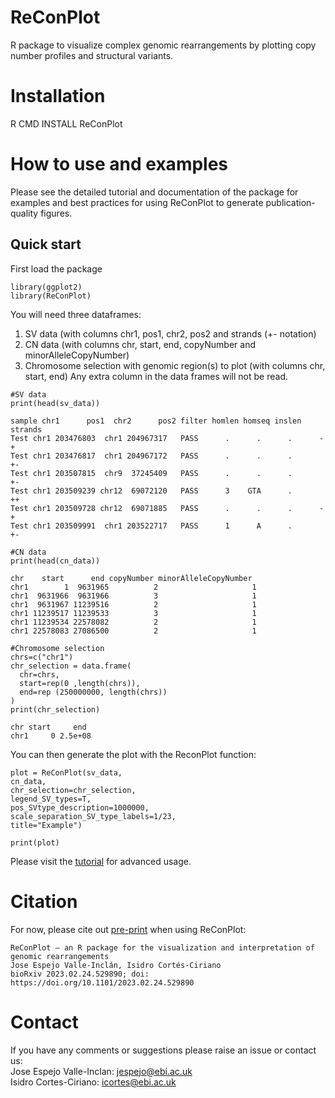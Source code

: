 # ReConPlot
R package to visualize complex genomic rearrangements by plotting copy number profiles and structural variants.

# Installation
R CMD INSTALL ReConPlot

# How to use and examples
Please see the detailed tutorial and documentation of the package for examples and best practices for using ReConPlot to generate publication-quality figures.

## Quick start
First load the package
```
library(ggplot2)
library(ReConPlot)
```
You will need three dataframes:
1. SV data (with columns chr1, pos1, chr2, pos2 and strands (+- notation)
2. CN data (with columns chr, start, end, copyNumber and minorAlleleCopyNumber)
3. Chromosome selection with genomic region(s) to plot (with columns chr, start, end)
Any extra column in the data frames will not be read. 

```
#SV data
print(head(sv_data))

sample chr1      pos1  chr2      pos2 filter homlen homseq inslen strands
Test chr1 203476803  chr1 204967317   PASS      .      .      .      -+
Test chr1 203476817  chr1 204967172   PASS      .      .      .      +-
Test chr1 203507815  chr9  37245409   PASS      .      .      .      +-
Test chr1 203509239 chr12  69072120   PASS      3    GTA      .      ++
Test chr1 203509728 chr12  69071885   PASS      .      .      .      -+
Test chr1 203509991  chr1 203522717   PASS      1      A      .      +-
```

```
#CN data
print(head(cn_data))

chr    start      end copyNumber minorAlleleCopyNumber
chr1        1  9631965          2                     1
chr1  9631966  9631966          3                     1
chr1  9631967 11239516          2                     1
chr1 11239517 11239533          3                     1
chr1 11239534 22578082          2                     1
chr1 22578083 27086500          2                     1
```
```
#Chromosome selection
chrs=c("chr1")
chr_selection = data.frame(
  chr=chrs,
  start=rep(0 ,length(chrs)),
  end=rep (250000000, length(chrs)) 
) 
print(chr_selection)

chr start     end
chr1     0 2.5e+08
```
You can then generate the plot with the ReconPlot function:
```
plot = ReConPlot(sv_data,
cn_data,
chr_selection=chr_selection,
legend_SV_types=T,
pos_SVtype_description=1000000,
scale_separation_SV_type_labels=1/23,
title="Example")

print(plot)
```
Please visit the [tutorial](Tutorial/tutorial.pdf) for advanced usage.

# Citation
For now, please cite out [pre-print](https://www.biorxiv.org/content/10.1101/2023.02.24.529890v2) when using ReConPlot:
```
ReConPlot – an R package for the visualization and interpretation of genomic rearrangements
Jose Espejo Valle-Inclán, Isidro Cortés-Ciriano
bioRxiv 2023.02.24.529890; doi: https://doi.org/10.1101/2023.02.24.529890
```
# Contact
If you have any comments or suggestions please raise an issue or contact us:\
Jose Espejo Valle-Inclan: jespejo@ebi.ac.uk\
Isidro Cortes-Ciriano: icortes@ebi.ac.uk

